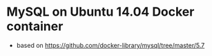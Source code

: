 # MySQL on Ubuntu 14.04 Docker container

 - based on https://github.com/docker-library/mysql/tree/master/5.7
